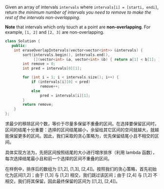 Given an array of intervals `intervals` where `intervals[i] = [starti, endi]`, return *the minimum number of intervals you need to remove to make the rest of the intervals non-overlapping*.

**Note** that intervals which only touch at a point are **non-overlapping**. For example, `[1, 2]` and `[2, 3]` are non-overlapping.

```cpp
class Solution {
   public:
    int eraseOverlapIntervals(vector<vector<int>> &intervals) {
        sort(intervals.begin(), intervals.end(),
             [](vector<int> &a, vector<int> &b) { return a[1] < b[1]; });
        int remove = 0;
        int pred = intervals[0][1];

        for (int i = 1; i < intervals.size(); i++) {
            if (intervals[i][0] < pred)
                remove++;
            else
                pred = intervals[i][1];
        }
        return remove;
    }
};
```

求最少的移除区间个数，等价于尽量多保留不重叠的区间。在选择要保留区间时，区间的结尾十分重要：选择的区间结尾越小，余留给其它区间的空间就越大，就越能保留更多的区间。因此，我们采取的贪心策略为，优先保留结尾小且不相交的区间。

具体实现方法为，先把区间按照结尾的大小进行增序排序（利用 lambda 函数），每次选择结尾最小且和前一个选择的区间不重叠的区间。

在样例中，排序后的数组为 [[1,2], [1,3], [2,4]]。按照我们的贪心策略，首先初始化为区间[1,2]；由于 [1,3] 与 [1,2] 相交，我们跳过该区间；由于 [2,4] 与 [1,2] 不相交，我们将其保留。因此最终保留的区间为 [[1,2], [2,4]]。